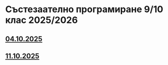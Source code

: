 # Състезаателно програмиране 9/10 клас 2025/2026

## [04.10.2025](/04.10.2025)

## [11.10.2025](/11.10.2025)
